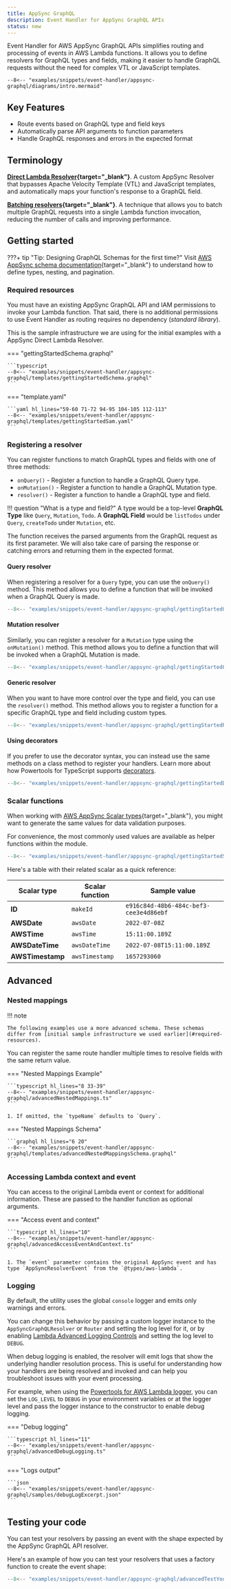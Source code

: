 ```yaml
---
title: AppSync GraphQL
description: Event Handler for AppSync GraphQL APIs
status: new
---
```


Event Handler for AWS AppSync GraphQL APIs simplifies routing and processing of events in AWS Lambda functions. It allows you to define resolvers for GraphQL types and fields, making it easier to handle GraphQL requests without the need for complex VTL or JavaScript templates.

```mermaid
--8<-- "examples/snippets/event-handler/appsync-graphql/diagrams/intro.mermaid"
```

## Key Features

- Route events based on GraphQL type and field keys
- Automatically parse API arguments to function parameters
- Handle GraphQL responses and errors in the expected format

## Terminology

**[Direct Lambda Resolver](https://docs.aws.amazon.com/appsync/latest/devguide/direct-lambda-reference.html){target="_blank"}**. A custom AppSync Resolver that bypasses Apache Velocity Template (VTL) and JavaScript templates, and automatically maps your function's response to a GraphQL field.

**[Batching resolvers](https://docs.aws.amazon.com/appsync/latest/devguide/tutorial-lambda-resolvers.html#advanced-use-case-batching){target="_blank"}**. A technique that allows you to batch multiple GraphQL requests into a single Lambda function invocation, reducing the number of calls and improving performance.

## Getting started

???+ tip "Tip: Designing GraphQL Schemas for the first time?"
    Visit [AWS AppSync schema documentation](https://docs.aws.amazon.com/appsync/latest/devguide/designing-your-schema.html){target="_blank"} to understand how to define types, nesting, and pagination.

### Required resources

You must have an existing AppSync GraphQL API and IAM permissions to invoke your Lambda function. That said, there is no additional permissions to use Event Handler as routing requires no dependency (_standard library_).

This is the sample infrastructure we are using for the initial examples with a AppSync Direct Lambda Resolver.

=== "gettingStartedSchema.graphql"

    ```typescript
    --8<-- "examples/snippets/event-handler/appsync-graphql/templates/gettingStartedSchema.graphql"
    ```

=== "template.yaml"

    ```yaml hl_lines="59-60 71-72 94-95 104-105 112-113"
    --8<-- "examples/snippets/event-handler/appsync-graphql/templates/gettingStartedSam.yaml"
    ```

### Registering a resolver

You can register functions to match GraphQL types and fields with one of three methods:

- `onQuery()` - Register a function to handle a GraphQL Query type.
- `onMutation()` - Register a function to handle a GraphQL Mutation type.
- `resolver()` - Register a function to handle a GraphQL type and field.

!!! question "What is a type and field?"
    A type would be a top-level **GraphQL Type** like `Query`, `Mutation`, `Todo`. A **GraphQL Field** would be `listTodos` under `Query`, `createTodo` under `Mutation`, etc.

The function receives the parsed arguments from the GraphQL request as its first parameter. We will also take care of parsing the response or catching errors and returning them in the expected format.

#### Query resolver

When registering a resolver for a `Query` type, you can use the `onQuery()` method. This method allows you to define a function that will be invoked when a GraphQL Query is made.

```typescript hl_lines="2 8 10 21" title="Registering a resolver for a Query type"
--8<-- "examples/snippets/event-handler/appsync-graphql/gettingStartedOnQuery.ts"
```

#### Mutation resolver

Similarly, you can register a resolver for a `Mutation` type using the `onMutation()` method. This method allows you to define a function that will be invoked when a GraphQL Mutation is made.

```typescript hl_lines="2-5 11 13 25" title="Registering a resolver for a Mutation type"
--8<-- "examples/snippets/event-handler/appsync-graphql/gettingStartedOnMutation.ts"
```

#### Generic resolver

When you want to have more control over the type and field, you can use the `resolver()` method. This method allows you to register a function for a specific GraphQL type and field including custom types.

```typescript hl_lines="2 8 10 27-30" title="Registering a resolver for a type and field"
--8<-- "examples/snippets/event-handler/appsync-graphql/gettingStartedResolver.ts"
```

#### Using decorators

If you prefer to use the decorator syntax, you can instead use the same methods on a class method to register your handlers. Learn more about how Powertools for TypeScript supports [decorators](../../getting-started/usage-patterns.md).

```typescript hl_lines="3-6 12 15 27 38 60" title="Using decorators to register a resolver"
--8<-- "examples/snippets/event-handler/appsync-graphql/gettingStartedDecorators.ts"
```

### Scalar functions

When working with [AWS AppSync Scalar types](https://docs.aws.amazon.com/appsync/latest/devguide/scalars.html){target="_blank"}, you might want to generate the same values for data validation purposes.

For convenience, the most commonly used values are available as helper functions within the module.

```typescript hl_lines="2-6" title="Creating key scalar values"
--8<-- "examples/snippets/event-handler/appsync-graphql/gettingStartedScalarFunctions.ts"
```

Here's a table with their related scalar as a quick reference:

| Scalar type      | Scalar function | Sample value                           |
| ---------------- | --------------- | -------------------------------------- |
| **ID**           | `makeId`        | `e916c84d-48b6-484c-bef3-cee3e4d86ebf` |
| **AWSDate**      | `awsDate`       | `2022-07-08Z`                          |
| **AWSTime**      | `awsTime`       | `15:11:00.189Z`                        |
| **AWSDateTime**  | `awsDateTime`   | `2022-07-08T15:11:00.189Z`             |
| **AWSTimestamp** | `awsTimestamp`  | `1657293060`                           |

## Advanced

### Nested mappings

!!! note

    The following examples use a more advanced schema. These schemas differ from [initial sample infrastructure we used earlier](#required-resources).

You can register the same route handler multiple times to resolve fields with the same return value.

=== "Nested Mappings Example"

    ```typescript hl_lines="8 33-39"
    --8<-- "examples/snippets/event-handler/appsync-graphql/advancedNestedMappings.ts"
    ```

    1. If omitted, the `typeName` defaults to `Query`.

=== "Nested Mappings Schema"

    ```graphql hl_lines="6 20"
    --8<-- "examples/snippets/event-handler/appsync-graphql/templates/advancedNestedMappingsSchema.graphql"
    ```

### Accessing Lambda context and event

You can access to the original Lambda event or context for additional information. These are passed to the handler function as optional arguments.

=== "Access event and context"

    ```typescript hl_lines="10"
    --8<-- "examples/snippets/event-handler/appsync-graphql/advancedAccessEventAndContext.ts"
    ```

    1. The `event` parameter contains the original AppSync event and has type `AppSyncResolverEvent` from the `@types/aws-lambda`.

### Logging

By default, the utility uses the global `console` logger and emits only warnings and errors.

You can change this behavior by passing a custom logger instance to the `AppSyncGraphQLResolver` or `Router` and setting the log level for it, or by enabling [Lambda Advanced Logging Controls](https://docs.aws.amazon.com/lambda/latest/dg/monitoring-cloudwatchlogs-advanced.html) and setting the log level to `DEBUG`.

When debug logging is enabled, the resolver will emit logs that show the underlying handler resolution process. This is useful for understanding how your handlers are being resolved and invoked and can help you troubleshoot issues with your event processing.

For example, when using the [Powertools for AWS Lambda logger](../logger.md), you can set the `LOG_LEVEL` to `DEBUG` in your environment variables or at the logger level and pass the logger instance to the constructor to enable debug logging.

=== "Debug logging"

    ```typescript hl_lines="11"
    --8<-- "examples/snippets/event-handler/appsync-graphql/advancedDebugLogging.ts"
    ```

=== "Logs output"

    ```json
    --8<-- "examples/snippets/event-handler/appsync-graphql/samples/debugLogExcerpt.json"
    ```

## Testing your code

You can test your resolvers by passing an event with the shape expected by the AppSync GraphQL API resolver.

Here's an example of how you can test your resolvers that uses a factory function to create the event shape:

```typescript
--8<-- "examples/snippets/event-handler/appsync-graphql/advancedTestYourCode.ts"
```
